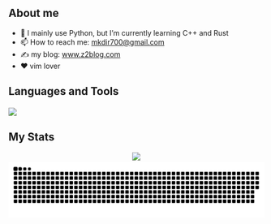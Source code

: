 
## About me

- 🌱 I mainly use Python, but I’m currently learning C++ and Rust
- 📫 How to reach me: mkdir700@gmail.com
- ✍️ my blog: <a href="https://www.z2blog.com/" target="blank">www.z2blog.com</a>
- ❤️ vim lover

## Languages and Tools
<img align="center" src="https://skillicons.dev/icons?i=python,lua,rust,neovim,vim,docker,linux,mysql,mongo,redis,flask,fastapi,git,github,md&theme=light" />

## My Stats

<div align=center>
<img src="http://github-readme-streak-stats.herokuapp.com?user=mkdir700&hide_border=true&date_format=%5BY.%5Dn.j&locale=zh"/>

<picture>
  <source media="(prefers-color-scheme: dark)" srcset="https://raw.githubusercontent.com/mkdir700/mkdir700/output/github-snake-dark.svg" />
  <source media="(prefers-color-scheme: light)" srcset="https://raw.githubusercontent.com/mkdir700/mkdir700/output/github-snake.svg" />
  <img alt="github-snake" src="https://raw.githubusercontent.com/mkdir700/mkdir700/output/github-snake.svg" />
</picture>

</div>

